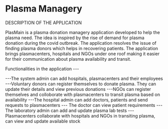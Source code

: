# Plasma Managery

DESCRIPTION OF THE APPLICATION

PlasMain is a plasma donation managery application developed to help the plasma need. The idea is inspired by the rise of demand for plasma donation
 during the covid outbreak. The application resolves the issue of finding plasma donors which helps in recovering patients. 
The application brings plasmacenters, hospitals and NGOs under one roof making it easier for their communication about plasma availability and transit. 

Functionalities in the application ---

---The system admin can add hospitals, plasmacenters and their employees
---Voluntary donors can register themselves to donate plasma. They can update their details and view previous donations
---NGOs can register themselves and colloborate with plasmacenters to transit plasma based on availability
---The hospital admin can add doctors, patients and send requests to plasmacenters
--- The doctor can view patient requirements
---The laboratory admin can add and update plasma lab tests
---Plasmacenters collaborate with hospitals and NGOs in transiting plasma, can view and update available stock





